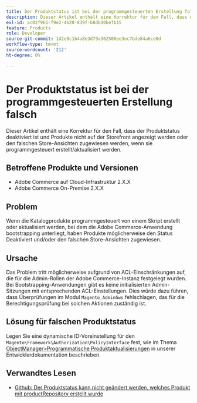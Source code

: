 ```yaml
---
title: Der Produktstatus ist bei der programmgesteuerten Erstellung falsch
description: Dieser Artikel enthält eine Korrektur für den Fall, dass der Produktstatus deaktiviert ist und Produkte nicht auf der Storefront angezeigt werden oder den falschen Store-Ansichten zugewiesen werden, wenn sie programmgesteuert erstellt/aktualisiert werden.
exl-id: ac02f961-f9e2-4620-839f-b8dbd0befb15
feature: Products
role: Developer
source-git-commit: 1d2e0c1b4a8e3d79a362500ee3ec7bde84a6ce0d
workflow-type: tm+mt
source-wordcount: '212'
ht-degree: 0%

---
```


# Der Produktstatus ist bei der programmgesteuerten Erstellung falsch

Dieser Artikel enthält eine Korrektur für den Fall, dass der Produktstatus deaktiviert ist und Produkte nicht auf der Storefront angezeigt werden oder den falschen Store-Ansichten zugewiesen werden, wenn sie programmgesteuert erstellt/aktualisiert werden.

## Betroffene Produkte und Versionen

* Adobe Commerce auf Cloud-Infrastruktur 2.X.X
* Adobe Commerce On-Premise 2.X.X

## Problem

Wenn die Katalogprodukte programmgesteuert von einem Skript erstellt oder aktualisiert werden, bei dem die Adobe Commerce-Anwendung bootstrapping unterliegt, haben Produkte möglicherweise den Status Deaktiviert und/oder den falschen Store-Ansichten zugewiesen.

## Ursache

Das Problem tritt möglicherweise aufgrund von ACL-Einschränkungen auf, die für die Admin-Rollen der Adobe Commerce-Instanz festgelegt wurden. Bei Bootstrapping-Anwendungen gibt es keine initialisierten Admin-Sitzungen mit entsprechenden ACL-Einstellungen. Dies würde dazu führen, dass Überprüfungen im Modul `Magento_AdminGws` fehlschlagen, das für die Berechtigungsprüfung bei solchen Aktionen zuständig ist.

## Lösung für falschen Produktstatus

Legen Sie eine dynamische ID-Voreinstellung für den `Magento\Framework\Authorization\PolicyInterface` fest, wie im Thema [ObjectManager>Programmatische Produktaktualisierungen](https://devdocs.magento.com/guides/v2.3/extension-dev-guide/object-manager.html#programmatic-product-updates) in unserer Entwicklerdokumentation beschrieben.

## Verwandtes Lesen

* [Github: Der Produktstatus kann nicht geändert werden, welches Produkt mit productRepository erstellt wurde](https://github.com/magento/magento2/issues/5664)
